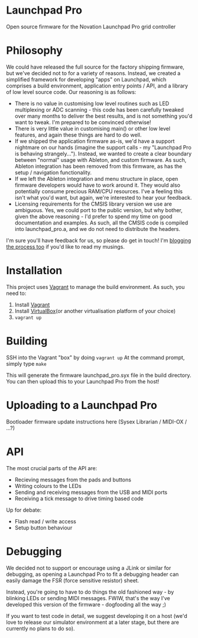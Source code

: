 # Launchpad Pro
Open source firmware for the Novation Launchpad Pro grid controller

# Philosophy
We could have released the full source for the factory shipping firmware, but we've decided not to for a variety of reasons.  Instead, we created a simplified framework for developing "apps" on Launchpad, which comprises a build environment, application entry points / API, and a library of low level source code.  Our reasoning is as follows:

- There is no value in customising low level routines such as LED multiplexing or ADC scanning - this code has been carefully tweaked over many months to deliver the best results, and is not something you'd want to tweak.  I'm prepared to be convinced otherwise!
- There is very little value in customising main() or other low level features, and again these things are hard to do well.
- If we shipped the application firmware as-is, we'd have a support nightmare on our hands (imagine the support calls - my "Launchpad Pro is behaving strangely...").  Instead, we wanted to create a clear boundary between "normal" usage with Ableton, and custom firmware.  As such, Ableton integration has been removed from this firmware, as has the setup / navigation functionality.
- If we left the Ableton integration and menu structure in place, open firmware developers would have to work around it.  They would also potentially consume precious RAM/CPU resources.  I've a feeling this isn't what you'd want, but again, we're interested to hear your feedback.
- Licensing requirements for the CMSIS library version we use are ambiguous.  Yes, we could port to the public version, but why bother, given the above reasoning - I'd prefer to spend my time on good documentation and examples.  As such, all the CMSIS code is compiled into launchpad_pro.a, and we do not need to distribute the headers.

I'm sure you'll have feedback for us, so please do get in touch!  I'm [blogging the process too](http://dvhdr.tumblr.com/) if you'd like to read my musings.

# Installation
This project uses [Vagrant](https://www.vagrantup.com/) to manage the build environment. As such, you need to:

1. Install [Vagrant](https://www.vagrantup.com/)
2. Install [VirtualBox](https://www.virtualbox.org/wiki/Downloads)(or another virtualisation platform of your choice)
3. `vagrant up`

# Building
SSH into the Vagrant "box" by doing `vagrant up`
At the command prompt, simply type `make`

This will generate the firmware launchpad_pro.syx file in the build directory.  You can then upload this to your Launchpad Pro from the host!

# Uploading to a Launchpad Pro
Bootloader firmware update instructions here (Sysex Librarian / MIDI-OX / ...?)

# API
The most crucial parts of the API are:

- Recieving messages from the pads and buttons
- Writing colours to the LEDs
- Sending and receiving messages from the USB and MIDI ports
- Receiving a tick message to drive timing based code

Up for debate:

- Flash read / write access
- Setup button behaviour

# Debugging
We decided not to support or encourage using a JLink or similar for debugging, as opening a Launchpad Pro to fit a debugging header can easily damage the FSR (force sensitive resistor) sheet.

Instead, you're going to have to do things the old fashioned way - by blinking LEDs or sending MIDI messages.  FWIW, that's the way I've developed this version of the firmware - dogfooding all the way ;)

If you want to test code in detail, we suggest developing it on a host (we'd love to release our simulator environment at a later stage, but there are currently no plans to do so).

